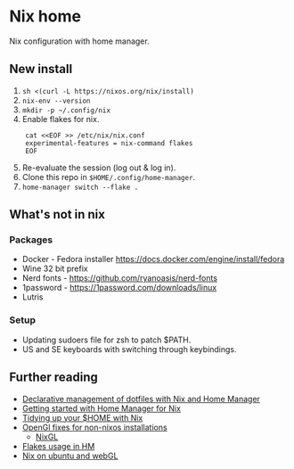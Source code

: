 # Nix home

Nix configuration with home manager.

## New install

1. `sh <(curl -L https://nixos.org/nix/install)`
2. `nix-env --version`
3. `mkdir -p ~/.config/nix`
4. Enable flakes for nix.

```
    cat <<EOF >> /etc/nix/nix.conf
    experimental-features = nix-command flakes
    EOF
```

5. Re-evaluate the session (log out & log in).
6. Clone this repo in `$HOME/.config/home-manager`.
7. `home-manager switch --flake .`

## What's not in nix

### Packages

* Docker - Fedora installer https://docs.docker.com/engine/install/fedora
* Wine 32 bit prefix
* Nerd fonts - https://github.com/ryanoasis/nerd-fonts
* 1password - https://1password.com/downloads/linux
* Lutris

### Setup

* Updating sudoers file for zsh to patch $PATH.
* US and SE keyboards with switching through keybindings.

## Further reading

* [Declarative management of dotfiles with Nix and Home Manager](https://www.bekk.christmas/post/2021/16/dotfiles-with-nix-and-home-manager)
* [Getting started with Home Manager for Nix](http://ghedam.at/24353/tutorial-getting-started-with-home-manager-for-nix)
* [Tidying up your $HOME with Nix](https://juliu.is/tidying-your-home-with-nix)
* [OpenGl fixes for non-nixos installations](https://pmiddend.github.io/posts/nixgl-on-ubuntu)
    * [NixGL](https://github.com/guibou/nixGL)
* [Flakes usage in HM](https://dee.underscore.world/blog/home-manager-flakes)
* [Nix on ubuntu and webGL](https://cosarara.me/blog/entry/18)
